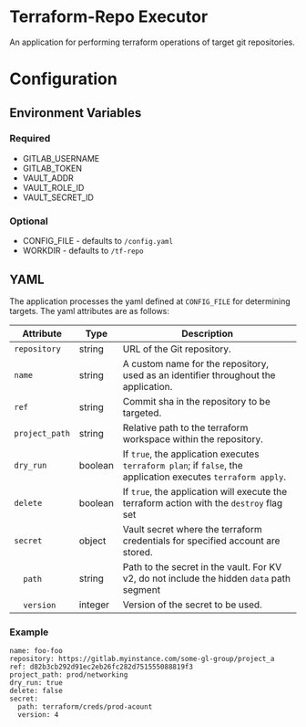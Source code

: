 # Terraform-Repo Executor

An application for performing terraform operations of target git repositories.

# Configuration 

## Environment Variables
### Required
* GITLAB_USERNAME
* GITLAB_TOKEN
* VAULT_ADDR
* VAULT_ROLE_ID
* VAULT_SECRET_ID
### Optional
* CONFIG_FILE - defaults to `/config.yaml`
* WORKDIR - defaults to `/tf-repo`

## YAML
The application processes the yaml defined at `CONFIG_FILE` for determining targets. The yaml attributes are as follows:

| Attribute                | Type    | Description                                                                                                       |
|--------------------------|---------|-------------------------------------------------------------------------------------------------------------------|
| `repository`       | string  | URL of the Git repository.                                                                                    |
| `name`             | string  | A custom name for the repository, used as an identifier throughout the application.                               |
| `ref`              | string  | Commit sha in the repository to be targeted.                           |
| `project_path`     | string  | Relative path to the terraform workspace within the repository.                                                           |
| `dry_run`                | boolean | If `true`, the application executes `terraform plan`; if `false`, the application executes `terraform apply`.    |
| `delete`           | boolean | If `true`, the application will execute the terraform action with the `destroy` flag set                |
| `secret`     | object  | Vault secret where the terraform credentials for specified account are stored.                        |
| &emsp;`path` | string  | Path to the secret in the vault. For KV v2, do not include the hidden `data` path segment                                                                               |
| &emsp;`version` | integer | Version of the secret to be used.                                                                              |

### Example
``` 
name: foo-foo
repository: https://gitlab.myinstance.com/some-gl-group/project_a
ref: d82b3cb292d91ec2eb26fc282d751555088819f3
project_path: prod/networking
dry_run: true
delete: false
secret:
  path: terraform/creds/prod-acount
  version: 4
```